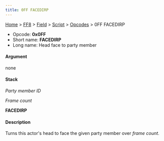 ```yaml
---
title: 0FF FACEDIRP
---
```


[Home](/ff7-flat-wiki/Main%20Page.md) > [FF8](/ff7-flat-wiki/FF8.md) > [Field](/ff7-flat-wiki/FF8/Field.md) > [Script](/ff7-flat-wiki/FF8/Field/Script.md) > [Opcodes](/ff7-flat-wiki/FF8/Field/Script/Opcodes.md) > 0FF FACEDIRP

-   Opcode: **0x0FF**
-   Short name: **FACEDIRP**
-   Long name: Head face to party member

#### Argument

none

#### Stack

  
*Party member ID*

*Frame count*

**FACEDIRP**

#### Description

Turns this actor's head to face the given party member over *frame
count*.
